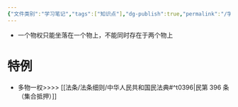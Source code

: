 ```yaml
---
{"文件类别":"学习笔记","tags":["知识点"],"dg-publish":true,"permalink":"/学习笔记/知识点cheese/客体特定原则/","dgPassFrontmatter":true,"created":"2024-09-20T15:55:27.355+08:00","updated":"2024-09-28T18:19:26.075+08:00"}
---
```


- 一个物权只能坐落在一个物上，不能同时存在于两个物上
# 特例
- 多物一权>>>> [[法条/法条细则/中华人民共和国民法典#^t0396\|民第 396 条 （集合抵押）]]